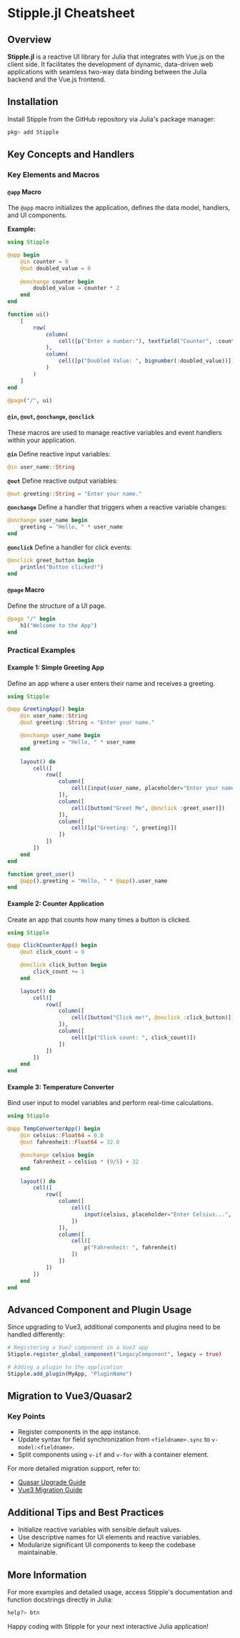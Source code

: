 # Stipple.jl Cheatsheet

## Overview
**Stipple.jl** is a reactive UI library for Julia that integrates with Vue.js on the client side. It facilitates the development of dynamic, data-driven web applications with seamless two-way data binding between the Julia backend and the Vue.js frontend.

## Installation
Install Stipple from the GitHub repository via Julia's package manager:
```julia
pkg> add Stipple
```

## Key Concepts and Handlers

### Key Elements and Macros

#### `@app` Macro
The `@app` macro initializes the application, defines the data model, handlers, and UI components.

**Example:**
```julia
using Stipple

@app begin
    @in counter = 0
    @out doubled_value = 0
    
    @onchange counter begin
        doubled_value = counter * 2
    end
end

function ui()
    [
        row(
            column(
                cell([p("Enter a number:"), textfield("Counter", :counter)])
            ),
            column(
                cell([p("Doubled Value: ", bignumber(:doubled_value))])
            )
        )
    ]
end

@page("/", ui)
```

#### `@in`, `@out`, `@onchange`, `@onclick`

These macros are used to manage reactive variables and event handlers within your application.

**`@in`**
Define reactive input variables:
```julia
@in user_name::String
```

**`@out`**
Define reactive output variables:
```julia
@out greeting::String = "Enter your name."
```

**`@onchange`**
Define a handler that triggers when a reactive variable changes:
```julia
@onchange user_name begin
    greeting = "Hello, " * user_name
end
```

**`@onclick`**
Define a handler for click events:
```julia
@onclick greet_button begin
    println("Button clicked!")
end
```

#### `@page` Macro
Define the structure of a UI page.
```julia
@page "/" begin
    h1("Welcome to the App")
end
```

### Practical Examples

#### Example 1: Simple Greeting App
Define an app where a user enters their name and receives a greeting.

```julia
using Stipple

@app GreetingApp() begin
    @in user_name::String
    @out greeting::String = "Enter your name."

    @onchange user_name begin
        greeting = "Hello, " * user_name
    end

    layout() do
        cell([
            row([
                column([
                    cell([input(user_name, placeholder="Enter your name...")])
                ]),
                column([
                    cell([button("Greet Me", @onclick :greet_user)])
                ]),
                column([
                    cell([p("Greeting: ", greeting)])
                ])
            ])
        ])
    end
end

function greet_user()
    @app().greeting = "Hello, " * @app().user_name
end
```

#### Example 2: Counter Application
Create an app that counts how many times a button is clicked.

```julia
using Stipple

@app ClickCounterApp() begin
    @out click_count = 0

    @onclick click_button begin
        click_count += 1
    end

    layout() do
        cell([
            row([
                column([
                    cell([button("Click me!", @onclick :click_button)])
                ]),
                column([
                    cell([p("Click count: ", click_count)])
                ])
            ])
        ])
    end
end
```

#### Example 3: Temperature Converter
Bind user input to model variables and perform real-time calculations.

```julia
using Stipple

@app TempConverterApp() begin
    @in celsius::Float64 = 0.0
    @out fahrenheit::Float64 = 32.0

    @onchange celsius begin
        fahrenheit = celsius * (9/5) + 32
    end

    layout() do
        cell([
            row([
                column([
                    cell([
                        input(celsius, placeholder="Enter Celsius...", type="number")
                    ])
                ]),
                column([
                    cell([
                        p("Fahrenheit: ", fahrenheit)
                    ])
                ])
            ])
        ])
    end
end
```

## Advanced Component and Plugin Usage
Since upgrading to Vue3, additional components and plugins need to be handled differently:
```julia
# Registering a Vue2 component in a Vue3 app
Stipple.register_global_component("LegacyComponent", legacy = true)

# Adding a plugin to the application
Stipple.add_plugin(MyApp, "PluginName")
```

## Migration to Vue3/Quasar2
### Key Points
- Register components in the app instance.
- Update syntax for field synchronization from `<fieldname>.sync` to `v-model:<fieldname>`.
- Split components using `v-if` and `v-for` with a container element.

For more detailed migration support, refer to:
- [Quasar Upgrade Guide](https://quasar.dev/start/upgrade-guide/)
- [Vue3 Migration Guide](https://v3-migration.vuejs.org/)

## Additional Tips and Best Practices
- Initialize reactive variables with sensible default values.
- Use descriptive names for UI elements and reactive variables.
- Modularize significant UI components to keep the codebase maintainable.

## More Information
For more examples and detailed usage, access Stipple's documentation and function docstrings directly in Julia:
```julia
help?> btn
```

Happy coding with Stipple for your next interactive Julia application!